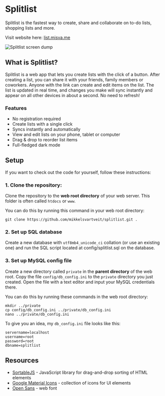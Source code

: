 # Splitlist

Splitlist is the fastest way to create, share and collaborate on to-do lists, shopping lists and more.

Visit website here: [list.misva.me](https://list.misva.me)

![Splitlist screen dump](https://user-images.githubusercontent.com/30391413/96385267-14195000-1193-11eb-9bac-760c84b76517.png)

## What is Splitlist?

Splitlist is a web app that lets you create lists with the click of a button. After creating a list, you can share it with your friends, family members or coworkers. Anyone with the link can create and edit items on the list. The list is updated in real time, and changes you make will sync instantly and appear on all other devices in about a second. No need to refresh!

### Features

- No registration required
- Create lists with a single click
- Syncs instantly and automatically
- View and edit lists on your phone, tablet or computer
- Drag & drop to reorder list items
- Full-fledged dark mode

## Setup

If you want to check out the code for yourself, follow these instructions:

### 1. Clone the repository: 

Clone the repository to the **web root directory** of your web server. This folder is often called `htdocs` or `www`.

You can do this by running this command in your web root directory:

```
git clone https://github.com/mikkelsvartveit/splitlist.git .
```

### 2. Set up SQL database

Create a new database with `utf8mb4_unicode_ci` collation (or use an existing one) and run the SQL script located at config/splitlist.sql on the database. 

### 3. Set up MySQL config file

Create a new directory called `private` in the **parent directory** of the web root. Copy the file `config/db_config.ini` to the `private` directory you just created. Open the file with a text editor and input your MySQL credentials there. 

You can do this by running these commands in the web root directory:

```
mkdir ../private
cp config/db_config.ini ../private/db_config.ini
nano ../private/db_config.ini
```

To give you an idea, my `db_config.ini` file looks like this:

```
servername=localhost
username=root
password=root
dbname=splitlist
```

## Resources

- [SortableJS](https://github.com/SortableJS/Sortable) - JavaScript library for drag-and-drop sorting of HTML elements
- [Google Material Icons](https://material.io/resources/icons/) - collection of icons for UI elements
- [Open Sans](https://fonts.google.com/specimen/Open+Sans) - web font
